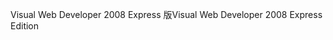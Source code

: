 <span data-ttu-id="affa2-101">Visual Web Developer 2008 Express 版</span><span class="sxs-lookup"><span data-stu-id="affa2-101">Visual Web Developer 2008 Express Edition</span></span>